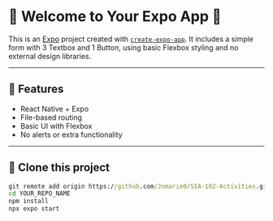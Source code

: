 # 🚀 Welcome to Your Expo App 👋

This is an [Expo](https://expo.dev) project created with [`create-expo-app`](https://www.npmjs.com/package/create-expo-app). It includes a simple form with 3 Textbox and 1 Button, using basic Flexbox styling and no external design libraries.

---

## 🧬 Features

- React Native + Expo
- File-based routing
- Basic UI with Flexbox
- No alerts or extra functionality

---

## 🔁 Clone this project

```cmd
git remote add origin https://github.com/Jomarie0/SIA-102-Activities.git
cd YOUR_REPO_NAME
npm install
npx expo start
